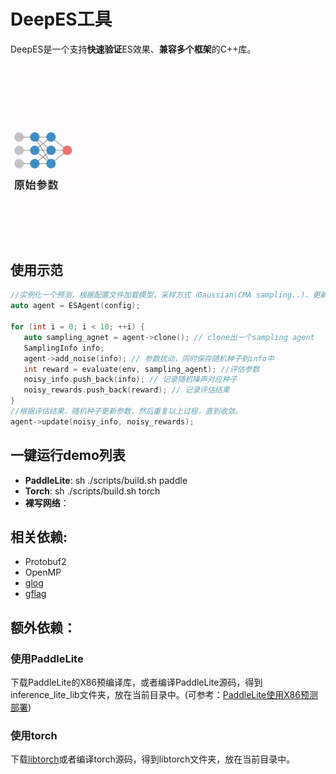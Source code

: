 # DeepES工具
DeepES是一个支持**快速验证**ES效果、**兼容多个框架**的C++库。
<p align="center">
<img src="DeepES.gif" alt="PARL" width="500"/>
</p>

## 使用示范
```c++
//实例化一个预测，根据配置文件加载模型，采样方式（Gaussian\CMA sampling..)、更新方式(SGD\Adam)等
auto agent = ESAgent(config); 

for (int i = 0; i < 10; ++i) {
   auto sampling_agnet = agent->clone(); // clone出一个sampling agent
   SamplingInfo info;
   agent->add_noise(info); // 参数扰动，同时保存随机种子到info中
   int reward = evaluate(env, sampling_agent); //评估参数
   noisy_info.push_back(info); // 记录随机噪声对应种子
   noisy_rewards.push_back(reward); // 记录评估结果
}
//根据评估结果、随机种子更新参数，然后重复以上过程，直到收敛。
agent->update(noisy_info, noisy_rewards);
```

## 一键运行demo列表
- **PaddleLite**: sh ./scripts/build.sh paddle
- **Torch**: sh ./scripts/build.sh torch
- **裸写网络**：

## 相关依赖:
- Protobuf2
- OpenMP
- [glog](https://github.com/gflags/gflags/blob/master/INSTALL.md)
- [gflag](https://github.com/google/glog)

## 额外依赖：

### 使用PaddleLite
下载PaddleLite的X86预编译库，或者编译PaddleLite源码，得到inference_lite_lib文件夹，放在当前目录中。(可参考：[PaddleLite使用X86预测部署](https://paddle-lite.readthedocs.io/zh/latest/demo_guides/x86.html))

### 使用torch 
下载[libtorch](https://download.pytorch.org/libtorch/cpu/libtorch-cxx11-abi-shared-with-deps-1.4.0%2Bcpu.zip)或者编译torch源码，得到libtorch文件夹，放在当前目录中。
